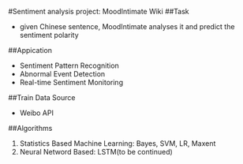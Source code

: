 #Sentiment analysis project: MoodIntimate Wiki
##Task
* given Chinese sentence, MoodIntimate analyses it and predict the sentiment polarity

##Appication
* Sentiment Pattern Recognition
* Abnormal Event Detection
* Real-time Sentiment Monitoring

##Train Data Source
* Weibo API

##Algorithms
1. Statistics Based Machine Learning: Bayes, SVM, LR, Maxent
2. Neural Netword Based: LSTM(to be continued)
